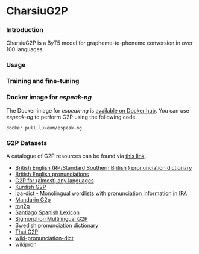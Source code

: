 # CharsiuG2P
### Introduction
CharsiuG2P is a ByT5 model for grapheme-to-phoneme conversion in over 100 languages. 

### Usage

### Training and fine-tuning

### Docker image for *espeak-ng*  
The Docker image for *espeak-ng* is [available on Docker hub](https://hub.docker.com/r/lukeum/espeak-ng).
You can use *espeak-ng* to perform G2P using the following code. 
```
docker pull lukeum/espeak-ng
```
### G2P Datasets
A catalogue of G2P resources can be found via [this link](https://docs.google.com/spreadsheets/d/1y7kisk-UZT9LxpQB0xMIF4CkxJt0iYJlWAnyj6azSBE/edit?usp=sharing).

 - [British English (RP/Standard Southern British ) pronunciation dictionary](https://github.com/JoseLlarena/Britfone)
 - [British English pronunciations](https://www.openslr.org/14/)
 - [G2P for (almost) any languages](https://drive.google.com/drive/u/0/folders/0B7R_gATfZJ2aWkpSWHpXUklWUmM?resourcekey=0-aj4VU-D4RztBPCFLKNNThQ)
 - [Kurdish G2P](https://github.com/AsoSoft/Kurdish-G2P-dataset)
 - [ipa-dict - Monolingual wordlists with pronunciation information in IPA](https://github.com/open-dict-data/ipa-dict#languages)
 - [Mandarin G2p](https://github.com/kakaobrain/g2pM)
 - [mg2p](https://github.com/bpopeters/mg2p)
 - [Santiago Spanish Lexicon](https://www.openslr.org/34/)
 - [Sigmorphon Multilingual G2P](https://github.com/sigmorphon/2020/tree/master/task1)
 - [Swedish pronunciation dictionary](https://www.openslr.org/29/)
 - [Thai G2P](https://github.com/wannaphong/thai-g2p/blob/master/wiktionary-11-2-2020.tsv)
 - [wiki-pronunciation-dict](https://github.com/DanielSWolf/wiki-pronunciation-dict)
 - [wikipron](https://github.com/CUNY-CL/wikipron)
